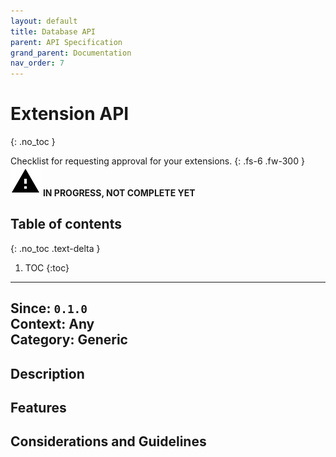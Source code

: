 ```yaml
---
layout: default
title: Database API
parent: API Specification
grand_parent: Documentation
nav_order: 7
---
```


# Extension API
{: .no_toc }

Checklist for requesting approval for your extensions.
{: .fs-6 .fw-300 }
![](/assets/images/warning-24px.svg) **️IN PROGRESS, NOT COMPLETE YET**

## Table of contents
{: .no_toc .text-delta }

1. TOC
{:toc}

---

**Since**: `0.1.0`  
**Context**: Any  
**Category**: Generic  
---
## Description

## Features

## Considerations and Guidelines
